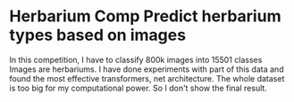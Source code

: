 # Herbarium Comp Predict herbarium types based on images 
In this competition, I have to classify 800k images into 15501 classes Images are herbariums. 
I have done experiments with part of this data and found the most effective transformers, net architecture.
The whole dataset is too big for my computational power. So I don't show the final result.
